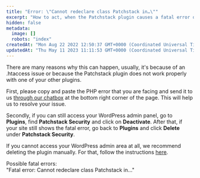 ```yaml
---
title: "Error: \"Cannot redeclare class Patchstack in…\""
excerpt: "How to act, when the Patchstack plugin causes a fatal error on your site"
hidden: false
metadata: 
  image: []
  robots: "index"
createdAt: "Mon Aug 22 2022 12:50:37 GMT+0000 (Coordinated Universal Time)"
updatedAt: "Thu May 11 2023 11:11:53 GMT+0000 (Coordinated Universal Time)"
---
```

There are many reasons why this can happen, usually, it's because of an .htaccess issue or because the Patchstack plugin does not work properly with one of your other plugins.

First, please copy and paste the PHP error that you are facing and send it to us <a href="#" id="launch-intercom">through our chatbox</a> at the bottom right corner of the page. This will help us to resolve your issue.

Secondly, if you can still access your WordPress admin panel, go to **Plugins**, find **Patchstack Security** and click on **Deactivate**. After that, if your site still shows the fatal error, go back to **Plugins** and click **Delete** under **Patchstack Security**.

If you cannot access your WordPress admin area at all, we recommend deleting the plugin manually. For that, follow the instructions [here](/faq-troubleshooting/plugin/how-to-delete-the-patchstack-plugin-manually/).

Possible fatal errors:  
"Fatal error: Cannot redeclare class Patchstack in…"


<script>document.querySelector("#launch-intercom").addEventListener("click", ()=>{Intercom("show")});</script>
